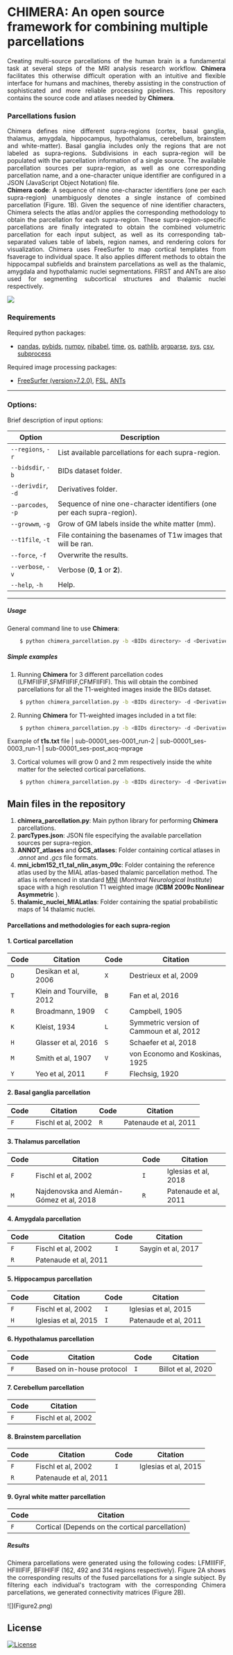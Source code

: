 # __CHIMERA__: An open source framework for combining multiple parcellations

<p align="justify">
Creating multi-source parcellations of the human brain is a fundamental task at several steps of the MRI analysis research workflow. <b>Chimera</b> facilitates this otherwise difficult operation with an intuitive and flexible interface for humans and machines, thereby assisting in the construction of sophisticated and more reliable processing pipelines.
This repository contains the source code and atlases needed by <b>Chimera</b>.
</p>

### Parcellations fusion
<p align="justify">
Chimera defines nine different supra-regions (cortex, basal ganglia, thalamus, amygdala, hippocampus, hypothalamus, cerebellum, brainstem and white-matter). Basal ganglia includes only the regions that are not labeled as supra-regions. Subdivisions in each supra-region will be populated with the parcellation information of a single source. The available parcellation sources per supra-region, as well as one corresponding parcellation name, and a one-character unique identifier are configured in a JSON (JavaScript Object Notation) file. <br>
<b>Chimera code</b>: A sequence of nine one-character identifiers (one per each supra-region) unambiguosly denotes a single instance of combined parcellation (Figure. 1B). Given the sequence of nine identifier characters, Chimera selects the atlas and/or applies the corresponding methodology to obtain the parcellation for each supra-region. These supra-region-specific parcellations are finally integrated to obtain the combined volumetric parcellation for each input subject, as well as its corresponding tab-separated values table of labels, region names, and rendering colors for visualization.
Chimera uses FreeSurfer to map cortical templates from fsaverage to individual space. It also applies different methods to obtain the hippocampal subfields and brainstem parcellations as well as the thalamic, amygdala and hypothalamic nuclei segmentations. FIRST and ANTs are also used for segmenting subcortical structures and thalamic nuclei respectively.
</p>

![](Figure1.png)

### Requirements
Required python packages: 
- [pandas], [pybids],  [numpy], [nibabel], [time], [os], [pathlib], [argparse], [sys], [csv], [subprocess]

Required image processing packages: 
- [FreeSurfer (version>7.2.0)], [FSL],  [ANTs] 
---

### Options:
Brief description of input options:

| Option | Description |
| ---------- | ------ |
| `--regions`, `-r` | List available parcellations for each supra-region.|
| `--bidsdir`, `-b` | BIDs dataset folder. |
| `--derivdir`, `-d` | Derivatives folder. |
| `--parcodes`, `-p` | Sequence of nine one-character identifiers (one per each supra-region). |
| `--growwm`, `-g` | Grow of GM labels inside the white matter (mm). |
| `--t1file`, `-t` | File containing the basenames of T1w images that will be ran. |
| `--force`, `-f` | Overwrite the results. |
| `--verbose`, `-v` | Verbose (**0**, **1** or **2**). |
| `--help`, `-h` | Help. |

***
##### Usage
General command line to use **Chimera**:
```sh
    $ python chimera_parcellation.py -b <BIDs directory> -d <Derivatives directory> -p <Chimera code>
```

##### Simple examples

1. Running **Chimera** for 3 different parcellation codes (LFMFIIFIF,SFMFIIFIF,CFMFIIFIF). This will obtain the combined parcellations for all the T1-weighted images inside the BIDs dataset.

```sh
    $ python chimera_parcellation.py -b <BIDs directory> -d <Derivatives directory> -p LFMFIIFIF,SFMFIIFIF,CFMFIIFI
```
2. Running **Chimera** for T1-weighted images included in a txt file: 

```sh
    $ python chimera_parcellation.py -b <BIDs directory> -d <Derivatives directory> -p LFMFIIFIF -t <t1s.txt>
```
Example of **t1s.txt** file
|   sub-00001_ses-0001_run-2
|   sub-00001_ses-0003_run-1
|   sub-00001_ses-post_acq-mprage

3. Cortical volumes will grow 0 and 2 mm respectively inside the white matter for the selected cortical parcellations. 
```sh
    $ python chimera_parcellation.py -b <BIDs directory> -d <Derivatives directory> -p LFMFIIFIF -g 0,2
```

## Main files in the repository
1. __chimera_parcellation.py__: Main python library for performing **Chimera** parcellations. 
2. __parcTypes.json__: JSON file especifying the available parcellation sources per supra-region.
3. **ANNOT_atlases** and **GCS_atlases**: Folder containing cortical atlases in *.annot* and *.gcs* file formats.
4. **mni_icbm152_t1_tal_nlin_asym_09c**: Folder containing the reference atlas used by the MIAL atlas-based thalamic parcellation method. The atlas is referenced in standard [MNI] (_Montreal Neurological Institute_) space with a high resolution T1 weighted image (__ICBM 2009c Nonlinear Asymmetric__ ). 
5. **thalamic_nuclei_MIALatlas**: Folder containing the spatial probabilistic maps of 14 thalamic nuclei.

#### Parcellations and methodologies for each supra-region
#### 1. Cortical parcellation
| Code | Citation |Code | Citation |
| ------ | ------ |----------- | ---------- |
|`D` | Desikan et al, 2006 | `X` | Destrieux et al, 2009 |
|`T` | Klein and Tourville, 2012|`B` | Fan et al, 2016 |
|`R` | Broadmann, 1909 |`C` | Campbell, 1905 |
|`K` | Kleist, 1934 |`L` | Symmetric version of Cammoun et al, 2012 |
|`H` | Glasser et al, 2016 |`S` | Schaefer et al, 2018 |
|`M` | Smith et al, 1907 |`V` | von Economo and Koskinas, 1925 |
|`Y` | Yeo et al, 2011 |`F` | Flechsig, 1920 |

#### 2. Basal ganglia parcellation
| Code | Citation |Code | Citation |
| ------ | ------ |----------- | ---------- |
|`F` | Fischl et al, 2002 |`R`| Patenaude et al, 2011 |

#### 3. Thalamus parcellation
| Code | Citation |Code | Citation |
| ------ | ------ |----------- | ---------- |
| `F` | Fischl et al, 2002 |`I`|  Iglesias et al, 2018|
|`M` | Najdenovska and Alemán-Gómez et al, 2018 |`R`| Patenaude et al, 2011|

#### 4. Amygdala parcellation
| Code | Citation |Code | Citation |
| ------ | ------ |----------- | ---------- |
|`F`| Fischl et al, 2002|`I`| Saygin et al, 2017|
|`R`| Patenaude et al, 2011

#### 5. Hippocampus parcellation
| Code | Citation |Code | Citation |
| ------ | ------ |----------- | ---------- |
|`F`| Fischl et al, 2002|`I`| Iglesias et al, 2015|
|`H`| Iglesias et al, 2015|`I`|Patenaude et al, 2011|

#### 6. Hypothalamus parcellation 
| Code | Citation |Code | Citation |
| ------ | ------ |----------- | ---------- |
|`F`| Based on in-house protocol|`I`| Billot et al, 2020|

#### 7. Cerebellum parcellation 
| Code | Citation |
| ------ | ------ |
|`F`| Fischl et al, 2002|

#### 8. Brainstem parcellation 
| Code | Citation |Code | Citation |
| ------ | ------ |----------- | ---------- |
|`F`| Fischl et al, 2002|`I`| Iglesias et al, 2015|
|`R`| Patenaude et al, 2011|

#### 9. Gyral white matter parcellation 
| Code | Citation |
| ------ | ------ |
|`F`| Cortical (Depends on the cortical parcellation)|

##### Results
<p align="justify">
Chimera parcellations were generated using the following codes: LFMIIIFIF, HFIIIIFIF, BFIIHIFIF (162, 492 and
314 regions respectively). Figure 2A shows the corresponding results of the fused parcellations for a single
subject. By filtering each individual's tractogram with the corresponding Chimera parcellations, we generated
connectivity matrices (Figure 2B).
</p>
![](Figure2.png)

## License
[![License](https://img.shields.io/badge/License-Apache_2.0-blue.svg)](https://opensource.org/licenses/Apache-2.0)

[FreeSurfer (version>7.2.0)]: <https://surfer.nmr.mgh.harvard.edu/>
[FSL]: <https://fsl.fmrib.ox.ac.uk/fsl/fslwiki>
[ANTs]: <http://stnava.github.io/ANTs/>
   [Nifti-1]: <https://www.nitrc.org/docman/view.php/26/204/TheNIfTI1Format2004.pdf>
   [MNI]: <https://www.bic.mni.mcgill.ca/ServicesAtlases/ICBM152NLin2009> 
   [subprocess]: <https://docs.python.org/3/library/subprocess.html>
   [numpy]:<https://numpy.org/>
   [nibabel]:<https://nipy.org/nibabel/>
   [time]:<https://docs.python.org/3/library/time.html>
   [os]:<https://docs.python.org/3/library/os.html>
   [pathlib]:<https://docs.python.org/3/library/pathlib.html>
   [argparse]:<https://docs.python.org/3/library/argparse.html>
   [sys]:<https://docs.python.org/3/library/sys.html>
   [csv]:<https://docs.python.org/3/library/csv.html>
   [pybids]:<https://bids-standard.github.io/pybids/>
   [pandas]:<https://pandas.pydata.org/>
   
 
